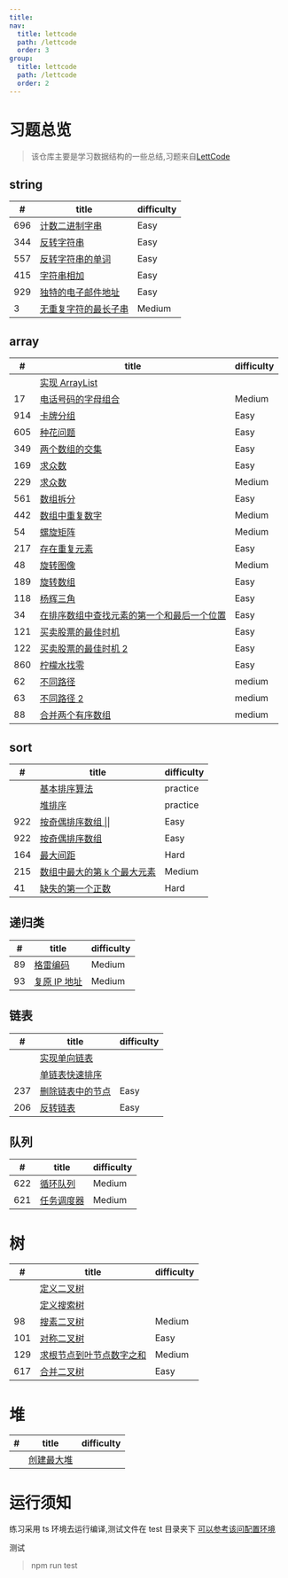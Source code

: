 ```yaml
---
title: 
nav:
  title: lettcode
  path: /lettcode
  order: 3
group:
  title: lettcode
  path: /lettcode
  order: 2
---
```



# 习题总览

> 该仓库主要是学习数据结构的一些总结,习题来自[LettCode](https://leetcode-cn.com)

## string

| # | title | difficulty |
| --- | --- | --- |
| 696 | [计数二进制字串](https://github.com/cc7gs/FE_note/tree/master/packages/lettcode/src/string/countBinarySubstr.ts) | Easy |
| 344 | [反转字符串](https://github.com/cc7gs/FE_note/tree/master/packages/lettcode/src/string/reverseString.ts) | Easy |
| 557 | [反转字符串的单词](https://github.com/cc7gs/FE_note/tree/master/packages/lettcode/src/string/reverseWords.ts) | Easy |
| 415 | [字符串相加](https://github.com/cc7gs/FE_note/tree/master/packages/lettcode/src/string/addString.ts) | Easy |
| 929 | [独特的电子邮件地址](https://github.com/cc7gs/FE_note/tree/master/packages/lettcode/src/string/numUniqueEmails.ts) | Easy |
| 3 | [无重复字符的最长子串](https://github.com/cc7gs/FE_note/tree/master/packages/lettcode/src/string/lengthOfLongestSubstring.ts) | Medium |

## array

| # | title | difficulty |
| --- | --- | --- |
|  | [实现 ArrayList](https://github.com/cc7gs/FE_note/tree/master/packages/lettcode/src/array/basic.ts) |  |
| 17 | [电话号码的字母组合](https://github.com/cc7gs/FE_note/tree/master/packages/lettcode/src/array/letterCombinations.ts) | Medium |
| 914 | [卡牌分组](https://github.com/cc7gs/FE_note/tree/master/packages/lettcode/src/array/hasGroupsSize.ts) | Easy |
| 605 | [种花问题](https://github.com/cc7gs/FE_note/tree/master/packages/lettcode/src/array/canPlaceFlowers.ts) | Easy |
| 349 | [两个数组的交集](https://github.com/cc7gs/FE_note/tree/master/packages/lettcode/src/array/intersection.ts) | Easy |
| 169 | [求众数](https://github.com/cc7gs/FE_note/tree/master/packages/lettcode/src/array/majorityElement.ts) | Easy |
| 229 | [求众数](https://github.com/cc7gs/FE_note/tree/master/packages/lettcode/src/array/majorityElement-two.ts) | Medium |
| 561 | [数组拆分](https://github.com/cc7gs/FE_note/tree/master/packages/lettcode/src/array/arrayPairSum.ts) | Easy |
| 442 | [数组中重复数字](https://github.com/cc7gs/FE_note/tree/master/packages/lettcode/src/array/findDuplicates.ts) | Medium |
| 54 | [螺旋矩阵](https://github.com/cc7gs/FE_note/tree/master/packages/lettcode/src/array/spiralOrder.ts) | Medium |
| 217 | [存在重复元素](https://github.com/cc7gs/FE_note/tree/master/packages/lettcode/src/array/containsDuplicate.ts) | Easy |
| 48 | [旋转图像](https://github.com/cc7gs/FE_note/tree/master/packages/lettcode/src/array/rotate.image.ts) | Medium |
| 189 | [旋转数组](https://github.com/cc7gs/FE_note/tree/master/packages/lettcode/src/array/totate.image.ts) | Easy |
| 118 | [杨辉三角](https://github.com/cc7gs/FE_note/tree/master/packages/lettcode/src/array/triangle.generate.ts) | Easy |
| 34 | [在排序数组中查找元素的第一个和最后一个位置](https://github.com/cc7gs/FE_note/tree/master/packages/lettcode/src/array/searchRange.ts) | Easy |
| 121 | [买卖股票的最佳时机](https://github.com/cc7gs/FE_note/tree/master/packages/lettcode/src/array/max.profit.ts) | Easy |
| 122 | [买卖股票的最佳时机 2](https://github.com/cc7gs/FE_note/tree/master/packages/lettcode/src/array/max.profit.ts) | Easy |
| 860 | [柠檬水找零](https://github.com/cc7gs/FE_note/tree/master/packages/lettcode/src/array/lemonade.ts) | Easy |
| 62 | [不同路径](https://github.com/cc7gs/FE_note/tree/master/packages/lettcode/src/array/unique.paths.ts) | medium |
| 63 | [不同路径 2](https://github.com/cc7gs/FE_note/tree/master/packages/lettcode/src/array/unique.paths.ts) | medium |
| 88 | [合并两个有序数组](https://github.com/cc7gs/FE_note/tree/master/packages/lettcode/src/array/mergeSortedArray.ts) | medium |

## sort

| # | title | difficulty |
| --- | --- | --- |
|  | [基本排序算法](https://github.com/cc7gs/FE_note/tree/master/packages/lettcode/src/sort/basic.ts) | practice |
|  | [堆排序](https://github.com/cc7gs/FE_note/tree/master/packages/lettcode/src/heap/basic.ts) | practice |
| 922 | [按奇偶排序数组 \|\|](https://github.com/cc7gs/FE_note/tree/master/packages/lettcode/src/sort/sortArrayParityTwo.ts) | Easy |
| 922 | [按奇偶排序数组 ](https://github.com/cc7gs/FE_note/tree/master/packages/lettcode/src/sort/sortArrayParity.ts) | Easy |
| 164 | [最大间距](https://github.com/cc7gs/FE_note/tree/master/packages/lettcode/src/sort/maximumGap.ts) | Hard |
| 215 | [数组中最大的第 k 个最大元素](https://github.com/cc7gs/FE_note/tree/master/packages/lettcode/src/sort/findKthLargest.ts) | Medium |
| 41 | [缺失的第一个正数](https://github.com/cc7gs/FE_note/tree/master/packages/lettcode/src/sort/firstMissingPositive.ts) | Hard |

## 递归类

| # | title | difficulty |
| --- | --- | --- |
| 89 | [格雷编码](https://github.com/cc7gs/FE_note/tree/master/packages/lettcode/src/recursive/grayCode.ts) | Medium |
| 93 | [复原 IP 地址](https://github.com/cc7gs/FE_note/tree/master/packages/lettcode/src/recursive/restoreIpAddresses.ts) | Medium |

## 链表

| # | title | difficulty |
| --- | --- | --- |
|  | [实现单向链表](https://github.com/cc7gs/FE_note/tree/master/packages/lettcode/src/linked/basic.ts) |  |
|  | [单链表快速排序](https://github.com/cc7gs/FE_note/tree/master/packages/lettcode/src/linked/quick.sort.link.ts) |
| 237 | [删除链表中的节点](https://github.com/cc7gs/FE_note/tree/master/packages/lettcode/src/linked/) | Easy |
| 206 | [反转链表](https://github.com/cc7gs/FE_note/tree/master/packages/lettcode/src/linked/reverse.list.ts) | Easy |

## 队列

| # | title | difficulty |
| --- | --- | --- |
| 622 | [循环队列](https://github.com/cc7gs/FE_note/tree/master/packages/lettcode/src/queue/circular.queue.ts) | Medium |
| 621 | [任务调度器](https://github.com/cc7gs/FE_note/tree/master/packages/lettcode/src/queue/least.interval.queue.ts) | Medium |

# 树

| # | title | difficulty |
| --- | --- | --- |
|  | [定义二叉树](https://github.com/cc7gs/FE_note/tree/master/packages/lettcode/src/tree/basic.ts) |  |
|  | [定义搜索树](https://github.com/cc7gs/FE_note/tree/master/packages/lettcode/src/tree/basic.ts) |  |
| 98 | [搜素二叉树](https://github.com/cc7gs/FE_note/tree/master/packages/lettcode/src/tree/basic.ts) | Medium |
| 101 | [对称二叉树](https://github.com/cc7gs/FE_note/tree/master/packages/lettcode/src/tree/basic.ts) | Easy |
| 129 | [求根节点到叶节点数字之和](https://github.com/cc7gs/FE_note/tree/master/packages/lettcode/src/tree/sumNumbers.ts) | Medium |
| 617 | [合并二叉树](https://github.com/cc7gs/FE_note/tree/master/packages/lettcode/src/tree/mergeTrees.ts) | Easy |


# 堆

| # | title | difficulty |
| --- | --- | --- |
|  | [创建最大堆](https://github.com/cc7gs/FE_note/tree/master/packages/lettcode/src/heap/basic.ts) |  |

# 运行须知

练习采用 ts 环境去运行编译,测试文件在 test 目录夹下 [可以参考该问配置环境](https://tasaid.com/blog/2018122819513079.html)

测试

> npm run test

